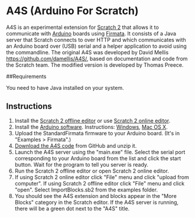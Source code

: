 # A4S (Arduino For Scratch)

A4S is an experimental extension for [Scratch 2](http://scratch.mit.edu) that allows it to communicate with [Arduino](http://www.arduino.cc) boards using [Firmata](http://firmata.org/). It consists of a Java server that Scratch connects to over HTTP and which communicates with an Arduino board over (USB) serial and a helper application to avoid using the commandline. The original A4S was developed by David Mellis <https://github.com/damellis/A4S/>, based on documentation and code from the Scratch team. The modified version is developed by Thomas Preece.

##Requirements

You need to have Java installed on your system.

## Instructions

1. Install the [Scratch 2 offline editor](http://scratch.mit.edu/scratch2download/) or use [Scratch 2 online editor](http://scratch.mit.edu/projects/editor/). 
2. Install the [Arduino software](http://arduino.cc/en/Main/Software). Instructions: [Windows](http://arduino.cc/en/Guide/Windows), [Mac OS X](http://arduino.cc/en/Guide/MacOSX).
3. Upload the StandardFirmata firmware to your Arduino board. (It's in "Examples > Firmata".)
4. [Download the A4S code](https://github.com/thomaspreece10/A4S/archive/master.zip) from GitHub and unzip it.
5. Launch the A4S server using the "main.exe" file. Select the serial port corresponding to your Arduino board from the list and click the start button. Wait for the program to tell you server is ready.
6. Run the Scratch 2 offline editor or open Scratch 2 online editor.
7. If using Scratch 2 online editor click "File" menu and click "upload from computer". If using Scratch 2 offline editor click "File" menu and click "open". Select ImportBlocks.sb2 from the examples folder.
9. You should see the A4S extension and blocks appear in the "More Blocks" category in the Scratch editor. If the A4S server is running, there will be a green dot next to the "A4S" title. 